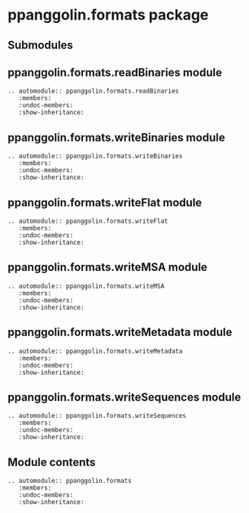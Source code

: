# ppanggolin.formats package

## Submodules

## ppanggolin.formats.readBinaries module

```{eval-rst}
.. automodule:: ppanggolin.formats.readBinaries
   :members:
   :undoc-members:
   :show-inheritance:
```

## ppanggolin.formats.writeBinaries module

```{eval-rst}
.. automodule:: ppanggolin.formats.writeBinaries
   :members:
   :undoc-members:
   :show-inheritance:
```

## ppanggolin.formats.writeFlat module

```{eval-rst}
.. automodule:: ppanggolin.formats.writeFlat
   :members:
   :undoc-members:
   :show-inheritance:
```

## ppanggolin.formats.writeMSA module

```{eval-rst}
.. automodule:: ppanggolin.formats.writeMSA
   :members:
   :undoc-members:
   :show-inheritance:
```

## ppanggolin.formats.writeMetadata module

```{eval-rst}
.. automodule:: ppanggolin.formats.writeMetadata
   :members:
   :undoc-members:
   :show-inheritance:
```

## ppanggolin.formats.writeSequences module

```{eval-rst}
.. automodule:: ppanggolin.formats.writeSequences
   :members:
   :undoc-members:
   :show-inheritance:
```

## Module contents

```{eval-rst}
.. automodule:: ppanggolin.formats
   :members:
   :undoc-members:
   :show-inheritance:
```
